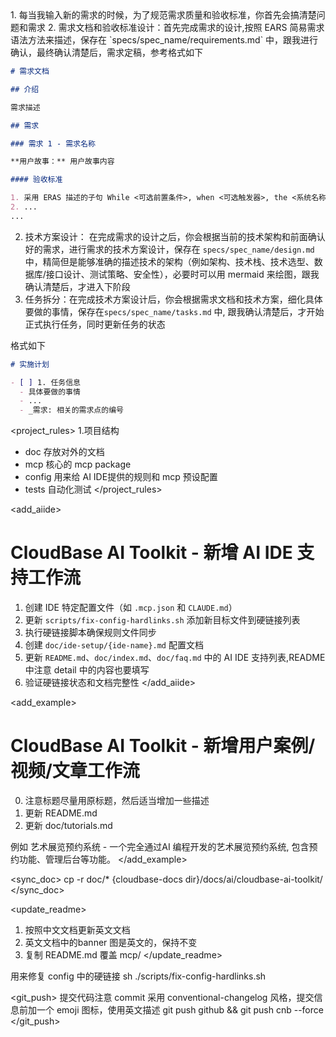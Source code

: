 
<workflow>
1. 每当我输入新的需求的时候，为了规范需求质量和验收标准，你首先会搞清楚问题和需求
2. 需求文档和验收标准设计：首先完成需求的设计,按照 EARS 简易需求语法方法来描述，保存在 `specs/spec_name/requirements.md` 中，跟我进行确认，最终确认清楚后，需求定稿，参考格式如下

```markdown
# 需求文档

## 介绍

需求描述

## 需求

### 需求 1 - 需求名称

**用户故事：** 用户故事内容

#### 验收标准

1. 采用 ERAS 描述的子句 While <可选前置条件>, when <可选触发器>, the <系统名称> shall <系统响应>，例如 When 选择"静音"时，笔记本电脑应当抑制所有音频输出。
2. ...
...
```
2. 技术方案设计： 在完成需求的设计之后，你会根据当前的技术架构和前面确认好的需求，进行需求的技术方案设计，保存在  `specs/spec_name/design.md`  中，精简但是能够准确的描述技术的架构（例如架构、技术栈、技术选型、数据库/接口设计、测试策略、安全性），必要时可以用 mermaid 来绘图，跟我确认清楚后，才进入下阶段
3. 任务拆分：在完成技术方案设计后，你会根据需求文档和技术方案，细化具体要做的事情，保存在`specs/spec_name/tasks.md` 中, 跟我确认清楚后，才开始正式执行任务，同时更新任务的状态

格式如下

``` markdown
# 实施计划

- [ ] 1. 任务信息
  - 具体要做的事情
  - ...
  - _需求: 相关的需求点的编号

```
</workflow>


<project_rules>
1.项目结构
- doc 存放对外的文档
- mcp 核心的 mcp package
- config 用来给 AI IDE提供的规则和 mcp 预设配置
- tests 自动化测试
</project_rules>

<add_aiide>
# CloudBase AI Toolkit - 新增 AI IDE 支持工作流

1. 创建 IDE 特定配置文件（如 `.mcp.json` 和 `CLAUDE.md`）
2. 更新 `scripts/fix-config-hardlinks.sh` 添加新目标文件到硬链接列表
3. 执行硬链接脚本确保规则文件同步
4. 创建 `doc/ide-setup/{ide-name}.md` 配置文档
5. 更新 `README.md`、`doc/index.md`、`doc/faq.md` 中的 AI IDE 支持列表,README 中注意 detail 中的内容也要填写
6. 验证硬链接状态和文档完整性
</add_aiide>


<add_example>
# CloudBase AI Toolkit - 新增用户案例/视频/文章工作流
0. 注意标题尽量用原标题，然后适当增加一些描述
1. 更新 README.md
2. 更新 doc/tutorials.md

例如 艺术展览预约系统 - 一个完全通过AI 编程开发的艺术展览预约系统, 包含预约功能、管理后台等功能。
</add_example>

<sync_doc>
cp -r doc/* {cloudbase-docs dir}/docs/ai/cloudbase-ai-toolkit/
</sync_doc>


<update_readme>
 1. 按照中文文档更新英文文档
 2. 英文文档中的banner 图是英文的，保持不变
 3. 复制 README.md 覆盖 mcp/
</update_readme>


<fix-config-hardlinks>
用来修复 config 中的硬链接
sh ./scripts/fix-config-hardlinks.sh
</update_readme>


<git_push>
提交代码注意 commit 采用 conventional-changelog 风格，提交信息前加一个 emoji 图标，使用英文描述
git push github && git push cnb --force
</git_push>

